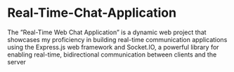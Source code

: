 # Real-Time-Chat-Application
The ”Real-Time Web Chat Application” is a dynamic web project that showcases my proficiency in building real-time communication applications using the Express.js web framework and Socket.IO, a powerful library for enabling real-time, bidirectional communication between clients and the server
